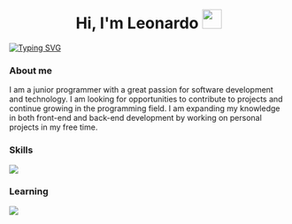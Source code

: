<h1 align="center"><b>Hi, I'm Leonardo </b><img src="https://media.giphy.com/media/hvRJCLFzcasrR4ia7z/giphy.gif" width="35"></h1>

<a href="https://git.io/typing-svg"><img src="https://readme-typing-svg.demolab.com?font=Fira+Code&pause=1000&width=435&lines=Full+Stack+Developer" alt="Typing SVG" /></a>

### About me

I am a junior programmer with a great passion for software development and technology. I am looking for opportunities to contribute to projects and continue growing in the programming field. I am expanding my knowledge in both front-end and back-end development by working on personal projects in my free time.

### Skills
<a href="https://skillicons.dev">
    <img src="https://skillicons.dev/icons?i=html,css,javascript,java,cs,react,express,dotnet,bootstrap,nodejs,git,mysql,mongodb" />
</a>

### Learning
<a href="https://skillicons.dev">
    <img src="https://skillicons.dev/icons?i=angular" />
</a>
